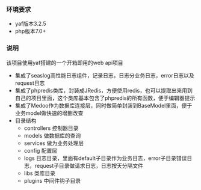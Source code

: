 ### 环境要求
- yaf版本3.2.5
- php版本7.0+

### 说明
该项目使用yaf搭建的一个开箱即用的web api项目
- 集成了seaslog高性能日志组件，记录日志，日志分业务日志，error日志以及request日志
- 集成了phpredis类库，封装成JRedis，方便使用redis，也可以提取出来用到自己的项目里面，这个类库基本包含了phpredis的所有函数，便于编辑器提示
- 集成了Medoo作为数据库连接层，同时做简单封装到BaseModel里面，便于业务model做快速的增删改查
- 目录结构
  - controllers  控制器目录
  - models 做数据库的查询
  - services 做为业务处理层
  - config 配置层
  - logs 日志目录，里面有default子目录作为业务日志，error子目录错误日志，request子目录做请求日志，日志按天分隔文件
  - libs 类库目录
  - plugins 中间件钩子目录